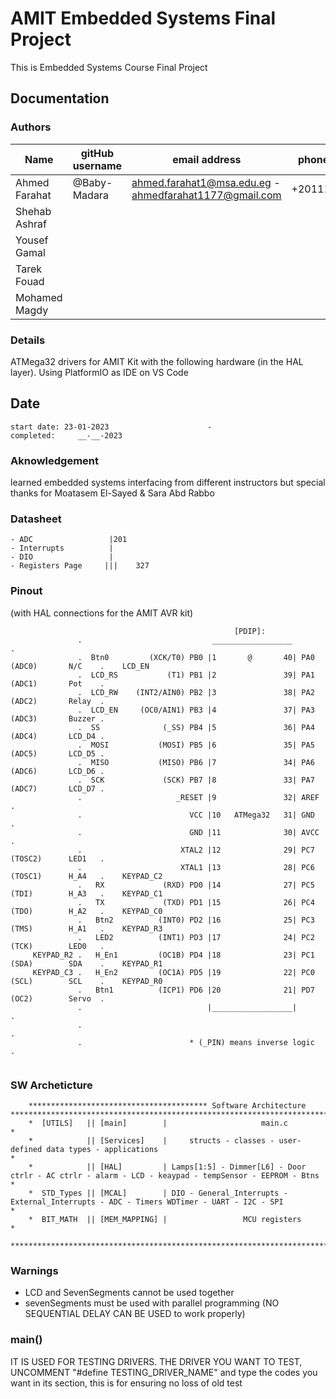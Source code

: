 # AMIT Embedded Systems Final Project

This is Embedded Systems Course Final Project

## Documentation

### Authors

| Name          | gitHub username | email address                                          | phone number  |
|---------------|-----------------|--------------------------------------------------------|---------------|
| Ahmed Farahat | @Baby-Madara    | ahmed.farahat1@msa.edu.eg - ahmedfarahat1177@gmail.com | +201119027639 |
| Shehab Ashraf |                 |||
| Yousef Gamal  |                 |||
| Tarek Fouad   |                 |||
| Mohamed Magdy |                 |||







### Details

ATMega32 drivers for AMIT Kit with the following hardware (in the HAL layer). Using PlatformIO as IDE on VS Code

## Date

    start date: 23-01-2023                      -                  completed:     __-__-2023

### Aknowledgement

learned embedded systems interfacing from different instructors but special thanks for Moatasem El-Sayed & Sara Abd Rabbo

### Datasheet

    - ADC                 |201
    - Interrupts          |
    - DIO                 |
    - Registers Page     |||    327

### Pinout
(with HAL connections for the AMIT AVR kit)
```
                                                  [PDIP]:                                              
               .                             __________________                          .             
               .  Btn0         (XCK/T0) PB0 |1       @       40| PA0 (ADC0)       N/C    .    LCD_EN   
               .  LCD_RS           (T1) PB1 |2               39| PA1 (ADC1)       Pot    .             
               .  LCD_RW    (INT2/AIN0) PB2 |3               38| PA2 (ADC2)       Relay  .             
               .  LCD_EN     (OC0/AIN1) PB3 |4               37| PA3 (ADC3)       Buzzer .             
               .  SS              (_SS) PB4 |5               36| PA4 (ADC4)       LCD_D4 .             
               .  MOSI           (MOSI) PB5 |6               35| PA5 (ADC5)       LCD_D5 .             
               .  MISO           (MISO) PB6 |7               34| PA6 (ADC6)       LCD_D6 .             
               .  SCK             (SCK) PB7 |8               33| PA7 (ADC7)       LCD_D7 .             
               .                     _RESET |9               32| AREF                    .             
               .                        VCC |10   ATMega32   31| GND                     .             
               .                        GND |11              30| AVCC                    .             
               .                      XTAL2 |12              29| PC7 (TOSC2)      LED1   .             
               .                      XTAL1 |13              28| PC6 (TOSC1)      H_A4   .    KEYPAD_C2
               .   RX             (RXD) PD0 |14              27| PC5 (TDI)        H_A3   .    KEYPAD_C1
               .   TX             (TXD) PD1 |15              26| PC4 (TDO)        H_A2   .    KEYPAD_C0
               .   Btn2          (INT0) PD2 |16              25| PC3 (TMS)        H_A1   .    KEYPAD_R3
               .   LED2          (INT1) PD3 |17              24| PC2 (TCK)        LED0   .             
     KEYPAD_R2 .   H_En1         (OC1B) PD4 |18              23| PC1 (SDA)        SDA    .    KEYPAD_R1
     KEYPAD_C3 .   H_En2         (OC1A) PD5 |19              22| PC0 (SCL)        SCL    .    KEYPAD_R0
               .   Btn1          (ICP1) PD6 |20              21| PD7 (OC2)        Servo  .             
               .                            |__________________|                         .             
               .                                                                         .             
               .                        * (_PIN) means inverse logic                     .             
                                                                                                       
```
### SW Archeticture
   
```
    **************************************** Software Architecture *******************************************************************************
    *  [UTILS]   || [main]        |                     main.c                                                                                   *
    *            || [Services]    |     structs - classes - user-defined data types - applications                                               *
    *            || [HAL]         | Lamps[1:5] - Dimmer[L6] - Door ctrlr - AC ctrlr - alarm - LCD - keaypad - tempSensor - EEPROM - Btns         *
    *  STD_Types || [MCAL]        | DIO - General_Interrupts - External_Interrupts - ADC - Timers WDTimer - UART - I2C - SPI                     *
    *  BIT_MATH  || [MEM_MAPPING] |                 MCU registers                                                                                *
    **********************************************************************************************************************************************
```

### Warnings

* LCD and SevenSegments cannot be used together
* sevenSegments must be used with parallel programming (NO SEQUENTIAL DELAY CAN BE USED to work properly)


### main()

IT IS USED FOR TESTING DRIVERS. THE DRIVER YOU WANT TO TEST, UNCOMMENT "#define TESTING_DRIVER_NAME" and type the codes you want in its section, this is for ensuring no loss of old test
